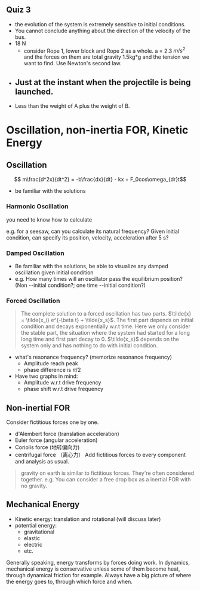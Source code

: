## Quiz 3
- the evolution of the system is extremely sensitive to initial conditions. 
- You cannot conclude anything about the direction of the velocity of the bus.
- 18 N
  - consider Rope 1, lower block and Rope 2 as a whole. a = 2.3 $m/s^2$ and the forces on them are total gravity 1.5kg*g and the tension we want to find. Use Newton's second law. 
- Just at the instant when the projectile is being launched.
  - 
- Less than the weight of A plus the weight of B.
  
# Oscillation, non-inertia FOR, Kinetic Energy
## Oscillation
$$ m\frac{d^2x}{dt^2} = -b\frac{dx}{dt} - kx + F_0cos\omega_{dr}t$$
- be familiar with the solutions
### Harmonic Oscillation 
you need to know how to calculate

e.g. for a seesaw, can you calculate its natural frequency? Given initial condition, can specify its position, velocity, acceleration after 5 s?
### Damped Oscillation
- Be familiar with the solutions, be able to visualize any damped oscillation given initial condition
- e.g. How many times will an oscillator pass the equilibrium position? (Non --initial condition?; one time --initial condition?)
### Forced Oscillation
> The complete solution to a forced oscillation has two parts. $\tilde{x} = \tilde{x_i} e^{-\beta t} + \tilde{x_s}$. The first part depends on initial condition and decays exponentially w.r.t time. Here we only consider the stable part, the situation where the system had started for a long long time and first part decay to 0. $\tilde{x_s}$ depends on the system only and has nothing to do with initial condition. 
- what's resonance frequency? (memorize resonance frequency)
  - Amplitude reach peak
  - phase difference is $\pi/2$
- Have two graphs in mind:
  - Amplitude w.r.t drive frequency
  - phase shift w.r.t drive frequency

## Non-inertial FOR
Consider fictitious forces one by one. 
- d'Alembert force (translation acceleration)
- Euler force (angular acceleration)
- Coriolis force  (地转偏向力)
- centrifugal force （离心力）
Add fictitious forces to every component and analysis as usual. 
> gravity on earth is similar to fictitious forces. They're often considered together. e.g. You can consider a free drop box as a inertial FOR with no gravity. 

## Mechanical Energy
- Kinetic energy: translation and rotational (will discuss later)
- potential energy: 
  - gravitational
  - elastic
  - electric
  - etc. 

Generally speaking, energy transforms by forces doing work. In dynamics, mechanical energy is conservative unless some of them become heat, through dynamical friction for example. Always have a big picture of where the energy goes to, through which force and when. 
